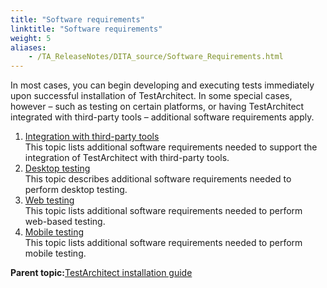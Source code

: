 ```yaml
--- 
title: "Software requirements"
linktitle: "Software requirements"
weight: 5
aliases: 
    - /TA_ReleaseNotes/DITA_source/Software_Requirements.html
---
```


In most cases, you can begin developing and executing tests immediately upon successful installation of TestArchitect. In some special cases, however – such as testing on certain platforms, or having TestArchitect integrated with third-party tools – additional software requirements apply.

1.  [Integration with third-party tools](/TA_ReleaseNotes/DITA_source/Software_Requirements_third_party_tools.html)  
This topic lists additional software requirements needed to support the integration of TestArchitect with third-party tools.
2.  [Desktop testing](/TA_ReleaseNotes/DITA_source/Software_Requirements_desktop_testing.html)  
This topic describes additional software requirements needed to perform desktop testing.
3.  [Web testing](/TA_ReleaseNotes/DITA_source/Software_Requirements_web_testing.html)  
This topic lists additional software requirements needed to perform web-based testing.
4.  [Mobile testing](/TA_ReleaseNotes/DITA_source/Software_Requirements_mobile_testing.html)  
This topic lists additional software requirements needed to perform mobile testing.

**Parent topic:**[TestArchitect installation guide](/TA_InstallationGuide/DITA_source/Topics/inst_TA.html)


